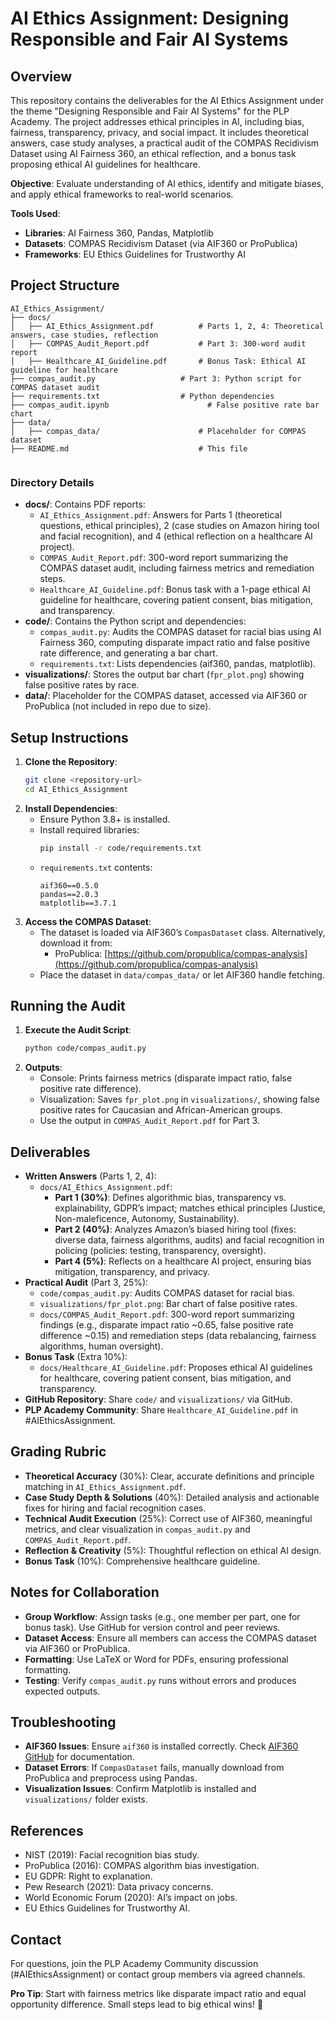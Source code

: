 # AI Ethics Assignment: Designing Responsible and Fair AI Systems

## Overview
This repository contains the deliverables for the AI Ethics Assignment under the theme "Designing Responsible and Fair AI Systems" for the PLP Academy. The project addresses ethical principles in AI, including bias, fairness, transparency, privacy, and social impact. It includes theoretical answers, case study analyses, a practical audit of the COMPAS Recidivism Dataset using AI Fairness 360, an ethical reflection, and a bonus task proposing ethical AI guidelines for healthcare.

**Objective**: Evaluate understanding of AI ethics, identify and mitigate biases, and apply ethical frameworks to real-world scenarios.

**Tools Used**:
- **Libraries**: AI Fairness 360, Pandas, Matplotlib
- **Datasets**: COMPAS Recidivism Dataset (via AIF360 or ProPublica)
- **Frameworks**: EU Ethics Guidelines for Trustworthy AI



## Project Structure
```
AI_Ethics_Assignment/
├── docs/
│   ├── AI_Ethics_Assignment.pdf          # Parts 1, 2, 4: Theoretical answers, case studies, reflection
│   ├── COMPAS_Audit_Report.pdf           # Part 3: 300-word audit report
│   ├── Healthcare_AI_Guideline.pdf       # Bonus Task: Ethical AI guideline for healthcare
├── compas_audit.py                   # Part 3: Python script for COMPAS dataset audit
├── requirements.txt                  # Python dependencies
├── compas_audit.ipynb                      # False positive rate bar chart
├── data/
│   ├── compas_data/                      # Placeholder for COMPAS dataset 
├── README.md                             # This file
                           
```

### Directory Details
- **docs/**: Contains PDF reports:
  - `AI_Ethics_Assignment.pdf`: Answers for Parts 1 (theoretical questions, ethical principles), 2 (case studies on Amazon hiring tool and facial recognition), and 4 (ethical reflection on a healthcare AI project).
  - `COMPAS_Audit_Report.pdf`: 300-word report summarizing the COMPAS dataset audit, including fairness metrics and remediation steps.
  - `Healthcare_AI_Guideline.pdf`: Bonus task with a 1-page ethical AI guideline for healthcare, covering patient consent, bias mitigation, and transparency.
- **code/**: Contains the Python script and dependencies:
  - `compas_audit.py`: Audits the COMPAS dataset for racial bias using AI Fairness 360, computing disparate impact ratio and false positive rate difference, and generating a bar chart.
  - `requirements.txt`: Lists dependencies (aif360, pandas, matplotlib).
- **visualizations/**: Stores the output bar chart (`fpr_plot.png`) showing false positive rates by race.
- **data/**: Placeholder for the COMPAS dataset, accessed via AIF360 or ProPublica (not included in repo due to size).

## Setup Instructions
1. **Clone the Repository**:
   ```bash
   git clone <repository-url>
   cd AI_Ethics_Assignment
   ```
2. **Install Dependencies**:
   - Ensure Python 3.8+ is installed.
   - Install required libraries:
     ```bash
     pip install -r code/requirements.txt
     ```
   - `requirements.txt` contents:
     ```
     aif360==0.5.0
     pandas==2.0.3
     matplotlib==3.7.1
     ```
3. **Access the COMPAS Dataset**:
   - The dataset is loaded via AIF360’s `CompasDataset` class. Alternatively, download it from:
     - ProPublica: [https://github.com/propublica/compas-analysis](https://github.com/propublica/compas-analysis)
   - Place the dataset in `data/compas_data/` or let AIF360 handle fetching.

## Running the Audit
1. **Execute the Audit Script**:
   ```bash
   python code/compas_audit.py
   ```
2. **Outputs**:
   - Console: Prints fairness metrics (disparate impact ratio, false positive rate difference).
   - Visualization: Saves `fpr_plot.png` in `visualizations/`, showing false positive rates for Caucasian and African-American groups.
   - Use the output in `COMPAS_Audit_Report.pdf` for Part 3.

## Deliverables
- **Written Answers** (Parts 1, 2, 4):
  - `docs/AI_Ethics_Assignment.pdf`:
    - **Part 1 (30%)**: Defines algorithmic bias, transparency vs. explainability, GDPR’s impact; matches ethical principles (Justice, Non-maleficence, Autonomy, Sustainability).
    - **Part 2 (40%)**: Analyzes Amazon’s biased hiring tool (fixes: diverse data, fairness algorithms, audits) and facial recognition in policing (policies: testing, transparency, oversight).
    - **Part 4 (5%)**: Reflects on a healthcare AI project, ensuring bias mitigation, transparency, and privacy.
- **Practical Audit** (Part 3, 25%):
  - `code/compas_audit.py`: Audits COMPAS dataset for racial bias.
  - `visualizations/fpr_plot.png`: Bar chart of false positive rates.
  - `docs/COMPAS_Audit_Report.pdf`: 300-word report summarizing findings (e.g., disparate impact ratio ~0.65, false positive rate difference ~0.15) and remediation steps (data rebalancing, fairness algorithms, human oversight).
- **Bonus Task** (Extra 10%):
  - `docs/Healthcare_AI_Guideline.pdf`: Proposes ethical AI guidelines for healthcare, covering patient consent, bias mitigation, and transparency.
- **GitHub Repository**: Share `code/` and `visualizations/` via GitHub.
- **PLP Academy Community**: Share `Healthcare_AI_Guideline.pdf` in #AIEthicsAssignment.

## Grading Rubric
- **Theoretical Accuracy** (30%): Clear, accurate definitions and principle matching in `AI_Ethics_Assignment.pdf`.
- **Case Study Depth & Solutions** (40%): Detailed analysis and actionable fixes for hiring and facial recognition cases.
- **Technical Audit Execution** (25%): Correct use of AIF360, meaningful metrics, and clear visualization in `compas_audit.py` and `COMPAS_Audit_Report.pdf`.
- **Reflection & Creativity** (5%): Thoughtful reflection on ethical AI design.
- **Bonus Task** (10%): Comprehensive healthcare guideline.

## Notes for Collaboration
- **Group Workflow**: Assign tasks (e.g., one member per part, one for bonus task). Use GitHub for version control and peer reviews.
- **Dataset Access**: Ensure all members can access the COMPAS dataset via AIF360 or ProPublica.
- **Formatting**: Use LaTeX or Word for PDFs, ensuring professional formatting.
- **Testing**: Verify `compas_audit.py` runs without errors and produces expected outputs.

## Troubleshooting
- **AIF360 Issues**: Ensure `aif360` is installed correctly. Check [AIF360 GitHub](https://github.com/Trusted-AI/AIF360) for documentation.
- **Dataset Errors**: If `CompasDataset` fails, manually download from ProPublica and preprocess using Pandas.
- **Visualization Issues**: Confirm Matplotlib is installed and `visualizations/` folder exists.

## References
- NIST (2019): Facial recognition bias study.
- ProPublica (2016): COMPAS algorithm bias investigation.
- EU GDPR: Right to explanation.
- Pew Research (2021): Data privacy concerns.
- World Economic Forum (2020): AI’s impact on jobs.
- EU Ethics Guidelines for Trustworthy AI.

## Contact
For questions, join the PLP Academy Community discussion (#AIEthicsAssignment) or contact group members via agreed channels.

**Pro Tip**: Start with fairness metrics like disparate impact ratio and equal opportunity difference. Small steps lead to big ethical wins! 🌟